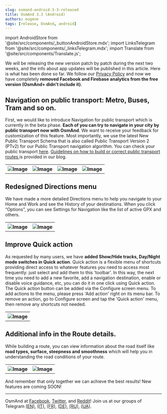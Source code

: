 ```yaml
---
slug: osmand-android-3-3-released
title: OsmAnd 3.3 (Android)
authors: eugene
tags: [release, OsmAnd, android]
---
```

import AndroidStore from '@site/src/components/_buttonAndroidStore.mdx';
import LinksTelegram from '@site/src/components/_linksTelegram.mdx';
import Translate from '@site/src/components/Translate.js';

We will be releasing the new version patch by patch during the next two weeks, and the info about app updates will be published in this article. Here is what has been done so far.
We follow our <a href="https://osmand.net/help-online/privacy-policy">Privacy Policy</a> and now we have completely **removed Facebook and Firebase analytics from the free version (OsmAnd+ didn't include it)**.

<!--truncate-->

## Navigation on public transport: Metro, Buses, Tram and so on.

First, we would like to introduce Navigation for public transport which is currently in the beta phase. **Each of you can try to navigate in your city by public transport now with OsmAnd**. We want to receive your feedback for customization of this feature. Most importantly, we use the latest New Public Transport Schema that is also called Public Transport Version 2 (PTv2) for our Public Transport navigation algorithm. You can check your public transport <a href="http://tools.geofabrik.de/osmi/">here</a>. <a href="https://osmand.net/blog/guideline-pt">Guidelines on how to build or correct public transport routes </a>is provided in our blog.

<table>
  <tr>
    <th><img src={require('./pt_1_blog.png').default} alt="Image"/></th>
    <th><img src={require('./pt_2_blog.png').default} alt="Image"/></th>
    <th><img src={require('./pt_3_blog.png').default} alt="Image"/></th>
    <th><img src={require('./pt_4_blog.png').default} alt="Image"/></th>
      </tr>
</table> 

## Redesigned Directions menu

We have made a more detailed Directions menu to help you navigate to your Home and Work and see the History of your destinations. When you click “Options”, you can see Settings for Navigation like the list of active GPX and others.

<table>
  <tr>
    <th><img src={require('./pt_5_blog.png').default} alt="Image"/></th>
    <th><img src={require('./pt_6_blog.png').default} alt="Image"/></th>
      </tr>
</table> 

## Improve Quick action

As requested by many users, we have <b>added Show/Hide tracks, Day/Night mode switches in Quick action</b>. Quick action is a flexible menu of shortcuts providing direct access to whatever features you need to access most frequently: just select and add them to this 'toolbar'. In this way, the next time you need to add a new favorite, add a navigation destination, enable or disable voice guidance, etc, you can do it in one click using Quick action. The Quick action button can be added via the Configure screen menu. To add actions to the menu, please press 'Add action' right on its menu bar. To remove an action, go to Configure screen and tap the 'Quick action' menu, then remove any shortcuts not needed.

<table>
  <tr>
    <th><img src={require('./pt_7_blog.png').default} alt="Image"/></th>
      </tr>
</table> 

## Additional info in the Route details.

While building a route,  you can view information about the road itself like <b>road types, surface, steepness and smoothness</b> which will help you in understanding the road conditions of your route.

<table>
  <tr>
    <th><img src={require('./pt_8_blog.png').default} alt="Image"/></th>
    <th><img src={require('./pt_9_blog.png').default} alt="Image"/></th>
      </tr>
</table> 

And remember that only together we can achieve the best results!
New features are coming SOON!
____________________________ 

OsmAnd at <a href="https://www.facebook.com/osmandapp/">Facebook</a>, <a href="https://www.twitter.com/osmandapp/">Twitter</a>, and <a href="https://www.reddit.com/r/OsmAnd/">Reddit</a>!
Join us at our groups of Telegram <a href="https://t.me/OsmAndMaps">(EN)</a>, <a href="https://t.me/itosmand">(IT)</a>,  <a href="https://t.me/frosmand">(FR)</a>, <a href="https://t.me/deosmand">(DE)</a>, <a href="https://t.me/ruosmand">(RU)</a>, <a href="https://t.me/uaosmand">(UA)</a>.


<LinksTelegram/>
<AndroidStore/>